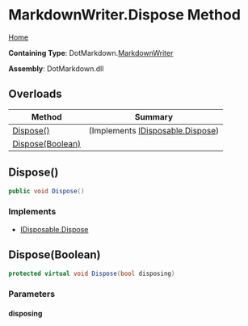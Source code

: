 <a name="_top"></a>

# MarkdownWriter\.Dispose Method

[Home](../../../README.md#_top)

**Containing Type**: DotMarkdown\.[MarkdownWriter](../README.md#_top)

**Assembly**: DotMarkdown\.dll

## Overloads

| Method | Summary |
| ------ | ------- |
| [Dispose()](#DotMarkdown_MarkdownWriter_Dispose) |  \(Implements [IDisposable.Dispose](https://docs.microsoft.com/en-us/dotnet/api/system.idisposable.dispose)\) |
| [Dispose(Boolean)](#DotMarkdown_MarkdownWriter_Dispose_System_Boolean_) | |

## Dispose\(\) <a name="DotMarkdown_MarkdownWriter_Dispose"></a>

```csharp
public void Dispose()
```

### Implements

* [IDisposable.Dispose](https://docs.microsoft.com/en-us/dotnet/api/system.idisposable.dispose)

## Dispose\(Boolean\) <a name="DotMarkdown_MarkdownWriter_Dispose_System_Boolean_"></a>

```csharp
protected virtual void Dispose(bool disposing)
```

### Parameters

#### disposing

